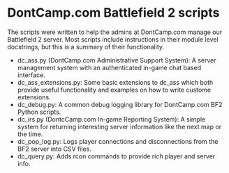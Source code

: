 DontCamp.com Battlefield 2 scripts
============

The scripts were written to help the admins at DontCamp.com manage our Battlefield 2 server. Most scripts include instructions in their module level docstrings, but this is a summary of their functionality.
* dc_ass.py (DontCamp.com Administrative Support System): A server management system with an authenticated in-game chat based interface.
* dc_ass_extensions.py: Some basic extensions to dc_ass which both provide useful functionality and examples on how to write custome extensions.
* dc_debug.py: A common debug logging library for DontCamp.com BF2 Python scripts.
* dc_irs.py (DontcCamp.com In-game Reporting System): A simple system for returning interesting server information like the next map or the time.
* dc_pop_log.py: Logs player connections and disconnections from the BF2 server into CSV files.
* dc_query.py: Adds rcon commands to provide rich player and server info.
